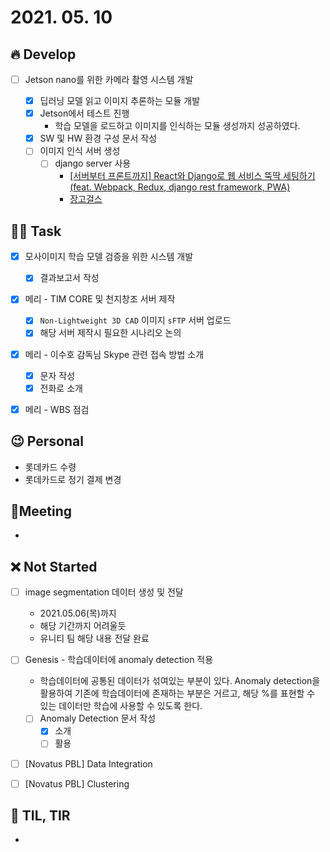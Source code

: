 # 2021. 05. 10

## 🔥 Develop

- [ ] Jetson nano를 위한 카메라 촬영 시스템 개발

  - [x] 딥러닝 모델 읽고 이미지 추론하는 모듈 개발 
  - [x] Jetson에서 테스트 진행
    * 학습 모델을 로드하고 이미지를 인식하는 모듈 생성까지 성공하였다.
  - [x] SW 및 HW 환경 구성 문서 작성
  - [ ] 이미지 인식 서버 생성
    - [ ] django server 사용
      * [[서버부터 프론트까지] React와 Django로 웹 서비스 뚝딱 세팅하기 (feat. Webpack, Redux, django rest framework, PWA)](http://milooy.github.io/TIL/Django/react-with-django-rest-framework.html#%E1%84%86%E1%85%A9%E1%86%A8%E1%84%91%E1%85%AD)
      * [장고걸스](https://tutorial.djangogirls.org/ko/django_installation/)



##  🏳‍🌈 Task

- [x] 모사이미지 학습 모델 검증을 위한 시스템 개발
  - [x] 결과보고서 작성
- [x] 메리 - TIM CORE 및 천지창조 서버 제작

  - [x] `Non-Lightweight 3D CAD` 이미지 `sFTP` 서버 업로드
  - [x] 해당 서버 제작시 필요한 시나리오 논의
- [x] 메리 - 이수호 감독님 Skype 관련 접속 방법 소개
  - [x] 문자 작성
  - [x] 전화로 소개
- [x] 메리 - WBS 점검



## 😉 Personal

* 롯데카드 수령
* 롯데카드로 정기 결제 변경



## :dizzy: ​Meeting

* 



## ❌ Not Started


- [ ] image segmentation 데이터 생성 및 전달
  - 2021.05.06(목)까지 
  - 해당 기간까지 어려울듯
  - 유니티 팀 해당 내용 전달 완료
- [ ] Genesis - 학습데이터에 anomaly detection 적용

  * 학습데이터에 공통된 데이터가 섞여있는 부분이 있다. Anomaly detection을 활용하여 기존에 학습데이터에 존재하는 부분은 거르고, 해당 %를 표현할 수 있는 데이터만 학습에 사용할 수 있도록 한다.
  - [ ] Anomaly Detection 문서 작성
    - [x] 소개
    - [ ] 활용
  
- [ ] [Novatus PBL] Data Integration
- [ ] [Novatus PBL] Clustering



## 📸 TIL, TIR

* 

